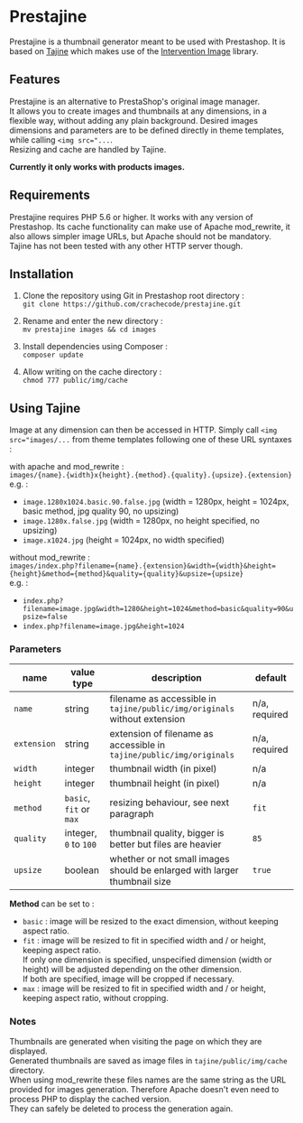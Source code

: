 Prestajine
==========

Prestajine is a thumbnail generator meant to be used with Prestashop. It is based on [Tajine](https://github.com/crachecode/tajine) which makes use of the [Intervention Image](https://github.com/Intervention/image) library.

## Features

Prestajine is an alternative to PrestaShop's original image manager.  
It allows you to create images and thumbnails at any dimensions, in a flexible way, without adding any plain background.
Desired images dimensions and parameters are to be defined directly in theme templates, while calling `<img src="...`.  
Resizing and cache are handled by Tajine.

**Currently it only works with products images.**

## Requirements

Prestajine requires PHP 5.6 or higher. It works with any version of Prestashop. Its cache functionality can make use of Apache mod_rewrite, it also allows simpler image URLs, but Apache should not be mandatory. Tajine has not been tested with any other HTTP server though.

## Installation

 1. Clone the repository using Git in Prestashop root directory :  
 `git clone https://github.com/crachecode/prestajine.git`
 
 2. Rename and enter the new directory :  
 `mv prestajine images && cd images`

 3. Install dependencies using Composer :  
 `composer update`

 4. Allow writing on the cache directory :  
 `chmod 777 public/img/cache`

## Using Tajine

Image at any dimension can then be accessed in HTTP. Simply call `<img src="images/...` from theme templates following one of these URL syntaxes :

with apache and mod_rewrite :  
`images/{name}.{width}x{height}.{method}.{quality}.{upsize}.{extension}`  
e.g. :  
* `image.1280x1024.basic.90.false.jpg` (width = 1280px, height = 1024px, basic method, jpg quality 90, no upsizing)  
* `image.1280x.false.jpg` (width = 1280px, no height specified, no upsizing)  
* `image.x1024.jpg` (height = 1024px, no width specified)  

without mod_rewrite :  
`images/index.php?filename={name}.{extension}&width={width}&height={height}&method={method}&quality={quality}&upsize={upsize}`  
e.g. :  
* `index.php?filename=image.jpg&width=1280&height=1024&method=basic&quality=90&upsize=false`  
* `index.php?filename=image.jpg&height=1024`

### Parameters

| name            | value type                          | description                                                                   | default       |
| ---             | ---                                 | ---                                                                           | ---           |
| ```name```      | string                              | filename as accessible in ```tajine/public/img/originals``` without extension | n/a, required |
| ```extension ```| string                              | extension of filename as accessible in ```tajine/public/img/originals```      | n/a, required |
| ```width```     | integer                             | thumbnail width (in pixel)                                                    | n/a           |
| ```height```    | integer                             | thumbnail height (in pixel)                                                   | n/a           |
| ```method```    | ```basic```, ```fit``` or ```max``` | resizing behaviour, see next paragraph                                        | ```fit```     |
| ```quality```   | integer, ```0``` to ```100```       | thumbnail quality, bigger is better but files are heavier                     | ```85```      |
| ```upsize```    | boolean                             | whether or not small images should be enlarged with larger thumbnail size     | ```true```    |

**Method** can be set to :
* `basic` : image will be resized to the exact dimension, without keeping aspect ratio.
* `fit` : image will be resized to fit in specified width and / or height, keeping aspect ratio.  
If only one dimension is specified, unspecified dimension (width or height) will be adjusted depending on the other dimension.  
If both are specified, image will be cropped if necessary.
* `max` : image will be resized to fit in specified width and / or height, keeping aspect ratio, without cropping.

### Notes

Thumbnails are generated when visiting the page on which they are displayed.  
Generated thumbnails are saved as image files in ```tajine/public/img/cache``` directory.  
When using mod_rewrite these files names are the same string as the URL provided for images generation. Therefore Apache doesn't even need to process PHP to display the cached version.  
They can safely be deleted to process the generation again.